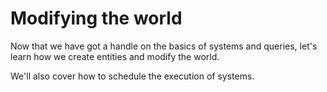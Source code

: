 # Modifying the world

Now that we have got a handle on the basics of systems and queries, 
let's learn how we create entities and modify the world.

We'll also cover how to schedule the execution of systems.